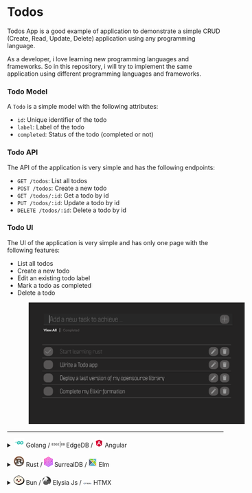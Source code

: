 # Todos

Todos App is a good example of application to demonstrate a simple CRUD (Create, Read, Update, Delete) application using any programming language.

As a developer, i love learning new programming languages and frameworks. So in this repository, i will try to implement the same application using different programming languages and frameworks.

### Todo Model

A `Todo` is a simple model with the following attributes:

- `id`: Unique identifier of the todo
- `label`: Label of the todo
- `completed`: Status of the todo (completed or not)


### Todo API

The API of the application is very simple and has the following endpoints:

- `GET /todos`: List all todos
- `POST /todos`: Create a new todo
- `GET /todos/:id`: Get a todo by id
- `PUT /todos/:id`: Update a todo by id
- `DELETE /todos/:id`: Delete a todo by id

### Todo UI

The UI of the application is very simple and has only one page with the following features:

- List all todos
- Create a new todo
- Edit an existing todo label
- Mark a todo as completed
- Delete a todo
<div style="width: 100%; text-align: center;">
    <img alt="todo view" style="border: 0; margin-left: 50px" src="assets/todo-ui.png" width="700px"/>
</div>

___

<details>
    <summary>
        <img src="assets/go.png" style="width: 25px">  Golang / <img src="assets/edgedb.png" style="width: 30px"> EdgeDB  / <img src="assets/angular.png" style="width: 20px"> Angular
    </summary>


- **Backend**: [Golang 1.20](https://golang.org/)

- **Frontend**: [Angular 16](https://angular.io/)

- **Database**: [EdgeDB v3](https://edgedb.com/)


#### 🛵 How to run the application ?

If you have `makefile` installed on your machine, you can run the following command to build and run the application:

````shell
 cd golang-edgeDB-angular && make build_and_run
````

or you can run the following commands:

````shell
cd golang-edgeDB-angular/front \
  && ng build  --output-path ../back/static \
  && cd ../back \
  && go run main.go
````
then open your browser and navigate to `http://localhost:3000/`.

<img src="assets/go.png" style="width: 25px"> In this example, i've used <a href="https://golang.org/">Golang</a> as a backend language and <a href="https://gofiber.io/">Fiber v2 </a> framework to build the API.
Since I used version 1.20 of Golang, it was an opportunity to test the use of `generics` that appeared in version 1.18. 

An example of usage of generics in the project 👇

```go
package utils

type (
	Consumer[T any] func(T) error
	Supplier[T any] func() (T, error)
)

func HandleSup[T any](supplier Supplier[T], consumer Consumer[T]) error {
	if t, err := supplier(); err != nil {
		return err
	} else {
		return consumer(t)
	}
}
```



<img src="assets/edgedb.png" style="width: 30px"> To store the data, i've chosen <a href="https://edgedb.com/">EdgeDB</a> as a database. It is a new database built on top of PostgreSQL. 
It is a very interesting database with a really nice type system an a powerful query language. 

An example of schema to define the Todo model 👇
``` sql
module default {

    type Todo {
        required label: str {
            constraint min_len_value(1);
        }
        completed: bool {
            default := false;
        }
        
        constraint exclusive on ( str_trim( str_lower( .label ) ) );
    }
}
```

An example of query to get a todo by id 👇
```sql
SELECT default::Todo {
    id,
    label,
    completed
} FILTER .id = <uuid>$0;
```

and to check if a todo with a specific label exists:

``` sql
SELECT count( 
    (SELECT default::Todo FILTER .lable = <str>$0)
) > 0;
```

I highly recommend you to check it out 😉.

<img src="assets/angular.png" style="width: 20px"> For the frontend, i've used <a href="https://angular.io/">Angular</a> framework, 
<a href="https://angular.io/guide/signals">Angular Signals</a> instead of <a href="https://rxjs.dev/">RxJS</a>
and <a href="https://ngrx.io/">NgRx</a> to manage the state of the application with Redux pattern.

</details>
<br>

<details>
    <summary>
        <img src="assets/rust.png" style="width: 25px">  Rust / <img src="assets/surrealdb.png" style="width: 20px"> SurrealDB  / <img src="assets/elm.png" style="width: 20px"> Elm
    </summary>

- **Backend**: [Rust 1.71.0](https://www.rust-lang.org/)

- **Frontend**: [Elm 0.19.1](https://elm-lang.org/)

- **Database**: [SurrealDB v1.0.0-beta.9+20230402](https://surrealdb.com/)


#### 🛵 How to run the application ?

If you have `makefile` installed on your machine, you can run the following command to build and run the application:

````shell
 cd rust-surrealDB-Elm && make build_and_run
````

or you can run the following commands:

````shell
cd rust-surrealDB-Elm/front \
  && ng build  --output-path ../back/static \
  && cd ../back \
  && cargo run 
````
then open your browser and navigate to `http://localhost:8080/`.

<img src="assets/rust.png" style="width: 20px"> For this second implementation of the todo-app, i've choosen <a href="https://rust-lang.org">Rust programming language</a>. It's not the easiest one but i love it. I've already try it before, but this time i've decided to give a try to one of its most popular web framework : <a href="https://rocket.rs/">Rocket rs</a>. It's a really good framework that provide `derive macros` to easily write API endpoints.  

````rust
#[post("/", data = "<request>")]
pub async fn create(request: Form<AddTodoRequest>, db: &State<DB>) -> Result<Json<TodoDto>, TodoError> {
    create_todo(request.into_inner(), db.inner()).await.map(Json)
}
````
<br>
<br>

<img src="assets/surrealdb.png" style="width: 20px"> I love learning new stuffs, so for this example i've decided to try a new database. <a href="https://surrealdb.com/">SurrealDB</a> is a new database written in `Rust` that provide a sql-style query language. 

An example of query to check if a todo exist with a given label 👇
```sql
SELECT * FROM (
    SELECT * FROM count(
        (
            SELECT * FROM type::table($table)
            WHERE string::trim(string::lowercase(label)) = $label
        )
    )
)[0] > 0
```

<img src="assets/elm.png" style="width: 20px"> What's about <a href="https://elm-lang.org">Elm</a>? Elm is defined by its creator as <code>a delightful language for reliable web applications</code>. In fact, Elm is a functional, typed and error free language. As a Java developer, I am not really familiar with Functional Languages even if i've already tried languages à <a href="https://fsharp.org/">F#</a> or <a href="https://elixir-lang.org/">Elixir</a>. But Elm is really easy to learn. And any developer can learn and write elm code in few days.

I've choose Elm to this implementation because, this language is really awesome. Like Rust, it is `error free`, that mean that if your code compile, it could not fail at runtime. It's perfect to write robust web applications 🦾.


```elm
filterBarView : FilterOption -> Html TodoActions
filterBarView option =
    let
        classes =
            case option of
                All ->
                    ( filterOptionClass ++ " " ++ filterActiveClass, filterOptionClass )

                Completed ->
                    ( filterOptionClass, filterOptionClass ++ " " ++ filterActiveClass )
    in
    div [ class filterBlocClass ]
        [ span [ class <| Tuple.first classes, onClick <| ChangeFilter All ] [ text "View All" ]
        , div [ class filterDividerClass ] []
        , span [ class <| Tuple.second classes, onClick <| ChangeFilter Completed ] [ text "Completed" ]
        ]

```


</details>


<br>

<details>
    <summary>
        <img src="assets/bun.png" style="width: 25px">  Bun / <img src="assets/elysia.png" style="width: 20px"> Elysia Js  / <img src="assets/htmx.png" style="width: 20px"> HTMX
    </summary>

- **Backend**: [Elysia Js](https://elysiajs.com)

- **Frontend**: [HTMX](https://htmx.org/)

- **Database**: [bun:sqlite](https://bun.sh/docs/api/sqlite)


#### 🛵 How to run the application ?

First, you need to install `bun` on your machine. 

Follow the instructions on the [bun documentation](https://bun.sh/docs/installation) to install it.

Then, you can run the following command to build and run the application:

````shell
 cd Bun-ElysiaJs-HTMX && bun dev
````

then open your browser and navigate to `http://localhost:3000/`.

<img src="assets/bun.png" style="width: 20px"> What's <strong>Bun</strong>?

``
Bun is an all-in-one JavaScript runtime & toolkit designed for speed, complete with a bundler, test runner, and Node.js-compatible package manager.
``

It's a new tool that i've discovered recently. It's a perfect tool to build web applications. It's really easy to use and it's really fast.

For the third implementation of the todo-app, i've decided to use Bun as my application runtime. 

It is possible to build a rest api server with bun as follows:

```typescript
const server = Bun.serve({
  port: 3000,
  fetch(request) {
    return new Response("Welcome to Bun!");
  },
});
```
But i prefer to use  <a href="https://elysiajs.com">Elysia Js</a> framework to write my endpoints.

<img src="assets/elysia.png" style="width: 20px"> <strong>Elysia</strong> Js is a really fast and easy to use web framework. Faster than Nest, Express, Fastify, FastApi, Spring or Gin frameworks.

Elysia app (_powered by bun_) can be easily created with bun by running : ```bun create elysia```

If you are familiar with any web framework you will easily understand how to use Elysia Js.

```typescript
const app = new Elysia()
    .get('/', 'Hello World')
    .get('/json', {
        hello: 'world'
    })
    .get('/id/:id', ({ params: { id } }) => id)
    .post('/profile', ({ body }) => body,
        {
            body: t.Object({
                username: t.String()
            })
        }
    )
    .listen(3000)
```

<img src="assets/htmx.png" style="width: 20px"> <strong>HTMX</strong> is a new tool that i've discovered recently. It's a really cool tool that allow you to build web applications with less javascript code. 

```
htmx gives you access to AJAX, CSS Transitions, WebSockets and Server Sent Events directly in HTML, using attributes, so you can build modern user interfaces with the simplicity and power of hypertext
```

</details>